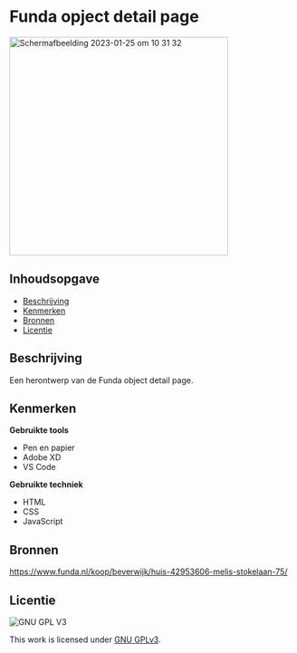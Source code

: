 # Funda opject detail page

<img width="386" alt="Schermafbeelding 2023-01-25 om 10 31 32" src="https://user-images.githubusercontent.com/112931845/214527725-4d2347f8-8c56-493c-9672-ba77776166b5.png">

## Inhoudsopgave

  * [Beschrijving](#beschrijving)
  * [Kenmerken](#kenmerken)
  * [Bronnen](#bronnen)
  * [Licentie](#licentie)

## Beschrijving
Een herontwerp van de Funda object detail page.

## Kenmerken
**Gebruikte tools**
  * Pen en papier
  * Adobe XD
  * VS Code

**Gebruikte techniek**
  * HTML
  * CSS
  * JavaScript

## Bronnen
https://www.funda.nl/koop/beverwijk/huis-42953606-melis-stokelaan-75/

## Licentie
![GNU GPL V3](https://www.gnu.org/graphics/gplv3-127x51.png)

This work is licensed under [GNU GPLv3](./LICENSE).
